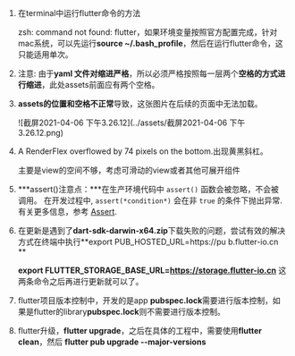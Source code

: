 1. 在terminal中运行flutter命令的方法

   zsh: command not found: flutter，如果环境变量按照官方配置完成，针对mac系统，可以先运行**source ~/.bash_profile**，然后在运行flutter命令，这只能适用单次。

2. 注意: 由于**yaml 文件对缩进严格**，所以必须严格按照每一层两个**空格的方式进行缩进**，此处assets前面应有两个空格。

3. **assets的位置和空格不正常**导致，这张图片在后续的页面中无法加载。

   ![截屏2021-04-06 下午3.26.12](../assets/截屏2021-04-06 下午3.26.12.png)

4. A RenderFlex overflowed by 74 pixels on the bottom.出现黄黑斜杠。

   主要是view的空间不够，考虑可滑动的view或者其他可展开组件
   
5. ***assert()注意点：***在生产环境代码中 `assert()` 函数会被忽略，不会被调用。 在开发过程中, `assert(*condition*)` 会在非 `true` 的条件下抛出异常.有关更多信息，参考 [Assert](https://www.dartcn.com/guides/language/language-tour#assert).

6. 在更新是遇到了**dart-sdk-darwin-x64.zip**下载失败的问题，尝试有效的解决方式在终端中执行**export PUB_HOSTED_URL=https://pu b.flutter-io.cn **

   **export FLUTTER_STORAGE_BASE_URL=https://storage.flutter-io.cn**   这两条命令之后再进行更新就可以了。
   
7. flutter项目版本控制中，开发的是app   **pubspec.lock**需要进行版本控制，如果是flutter的library**pubspec.lock**则不需要进行版本控制。

8. flutter升级，**flutter upgrade**，之后在具体的工程中，需要使用**flutter clean**，然后 **flutter pub upgrade --major-versions**


